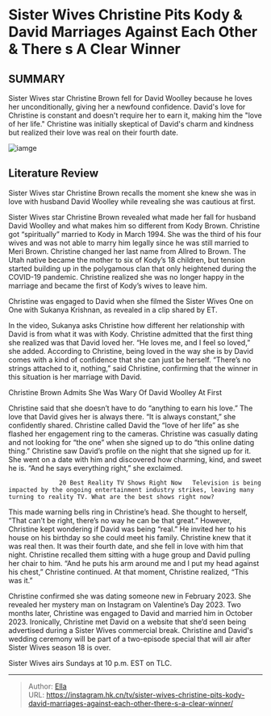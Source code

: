 # Sister Wives  Christine Pits Kody &amp; David Marriages Against Each Other &amp; There s A Clear Winner


## SUMMARY 



  Sister Wives star Christine Brown fell for David Woolley because he loves her unconditionally, giving her a newfound confidence.   David&#39;s love for Christine is constant and doesn&#39;t require her to earn it, making him the &#34;love of her life.&#34;   Christine was initially skeptical of David&#39;s charm and kindness but realized their love was real on their fourth date.  

![iamge](https://static1.srcdn.com/wordpress/wp-content/uploads/2023/12/sister-wives-christine-pits-kody-david-marriages-against-each-other-there-s-a-clear-winner.jpg)

## Literature Review
Sister Wives star Christine Brown recalls the moment she knew she was in love with husband David Woolley while revealing she was cautious at first.




Sister Wives star Christine Brown revealed what made her fall for husband David Woolley and what makes him so different from Kody Brown. Christine got “spiritually” married to Kody in March 1994. She was the third of his four wives and was not able to marry him legally since he was still married to Meri Brown. Christine changed her last name from Allred to Brown. The Utah native became the mother to six of Kody’s 18 children, but tension started building up in the polygamous clan that only heightened during the COVID-19 pandemic. Christine realized she was no longer happy in the marriage and became the first of Kody’s wives to leave him.




Christine was engaged to David when she filmed the Sister Wives One on One with Sukanya Krishnan, as revealed in a clip shared by ET.


 

In the video, Sukanya asks Christine how different her relationship with David is from what it was with Kody. Christine admitted that the first thing she realized was that David loved her. “He loves me, and I feel so loved,” she added. According to Christine, being loved in the way she is by David comes with a kind of confidence that she can just be herself. “There’s no strings attached to it, nothing,” said Christine, confirming that the winner in this situation is her marriage with David.


 Christine Brown Admits She Was Wary Of David Woolley At First 
          




Christine said that she doesn’t have to do “anything to earn his love.” The love that David gives her is always there. “It is always constant,” she confidently shared. Christine called David the “love of her life” as she flashed her engagement ring to the cameras. Christine was casually dating and not looking for “the one” when she signed up to do “this online dating thing.” Christine saw David’s profile on the night that she signed up for it. She went on a date with him and discovered how charming, kind, and sweet he is. “And he says everything right,” she exclaimed.

                  20 Best Reality TV Shows Right Now   Television is being impacted by the ongoing entertainment industry strikes, leaving many turning to reality TV. What are the best shows right now?    

This made warning bells ring in Christine’s head. She thought to herself, “That can’t be right, there’s no way he can be that great.” However, Christine kept wondering if David was being “real.” He invited her to his house on his birthday so she could meet his family. Christine knew that it was real then. It was their fourth date, and she fell in love with him that night. Christine recalled them sitting with a huge group and David pulling her chair to him. “And he puts his arm around me and I put my head against his chest,” Christine continued. At that moment, Christine realized, “This was it.”




Christine confirmed she was dating someone new in February 2023. She revealed her mystery man on Instagram on Valentine’s Day 2023. Two months later, Christine was engaged to David and married him in October 2023. Ironically, Christine met David on a website that she’d seen being advertised during a Sister Wives commercial break. Christine and David&#39;s wedding ceremony will be part of a two-episode special that will air after Sister Wives season 18 is over.



Sister Wives airs Sundays at 10 p.m. EST on TLC.






---

> Author: [Ella](https://instagram.hk.cn/)  
> URL: https://instagram.hk.cn/tv/sister-wives-christine-pits-kody-david-marriages-against-each-other-there-s-a-clear-winner/  

